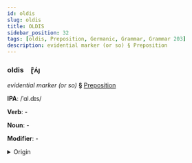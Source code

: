 ```yaml
---
id: oldis
slug: oldis
title: OLDIS
sidebar_position: 32
tags: [oldis, Preposition, Germanic, Grammar, Grammar 203]
description: evidential marker (or so) § Preposition
---
```


### oldis&emsp;<span kind="abugida">ɽ͊ʌ́ȷ</span>

*evidential marker (or so)* **§** [Preposition](../../tags/Preposition)

**IPA**: /ˈɑl.dɪs/

**Verb**: -

**Noun**: -

**Modifier**: -

<details>
    <summary>Origin</summary>
    Dutch aldus /ɑlˈdʏs/<br/>
    <em>Germanic Language Family</em>
</details>
